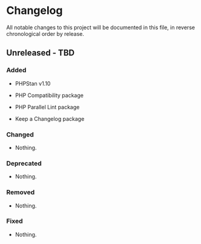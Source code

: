 # Changelog

All notable changes to this project will be documented in this file, in reverse chronological order by release.

## Unreleased - TBD

### Added

- PHPStan v1.10

- PHP Compatibility package

- PHP Parallel Lint package

- Keep a Changelog package

### Changed

- Nothing.

### Deprecated

- Nothing.

### Removed

- Nothing.

### Fixed

- Nothing.
